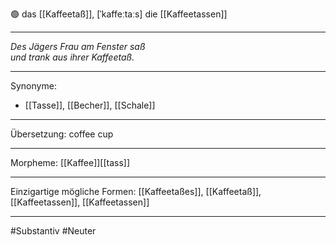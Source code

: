🟢 das [[Kaffeetaß]], [ˈkaffeːtaːs]
die [[Kaffeetassen]]


---
*Des Jägers Frau am Fenster saß*  
*und trank aus ihrer Kaffeetaß.*  

---
Synonyme:
- [[Tasse]], [[Becher]], [[Schale]]

---
Übersetzung: coffee cup

---
Morpheme:
[[Kaffee]][[tass]]

---
Einzigartige mögliche Formen: [[Kaffeetaßes]], [[Kaffeetaß]], [[Kaffeetassen]], [[Kaffeetassen]]

---
#Substantiv #Neuter
